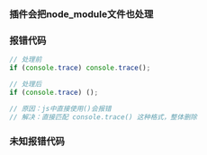 ### 插件会把node_module文件也处理

### 报错代码
```js
// 处理前
if (console.trace) console.trace();

// 处理后
if (console.trace) ();

// 原因：js中直接使用()会报错
// 解决：直接匹配 console.trace() 这种格式，整体删除
```

### 未知报错代码